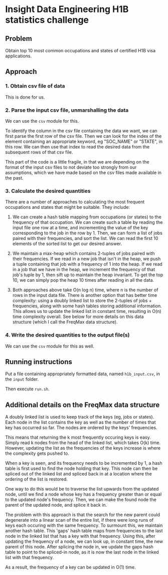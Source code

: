 # Insight Data Engineering H1B statistics challenge

## Problem

Obtain top 10 most common occupations and states of certified H1B visa applications.


## Approach

### 1. Obtain csv file of data

This is done for us.


### 2. Parse the input csv file, unmarshalling the data

We can use the `csv` module for this.

To identify the column in the csv file containing the data we want, we can first parse the first row of the csv file. Then we can look for the index of the element containing an appropriate keyword, eg "SOC_NAME" or "STATE", in this row. We can then use that index to read the desired data from the subsequent rows of that csv file.

This part of the code is a little fragile, in that we are depending on the format of the input csv files to not deviate too strongly from our assumptions, which we have made based on the csv files made available in the past.

### 3. Calculate the desired quantities

There are a number of approaches to calculating the most frequent occupations and states that might be suitable. They include:

1. We can create a hash table mapping from occupations (or states) to the frequency of that occupation. We can create such a table by reading the input file one row at a time, and incrementing the value of the key corresponding to the job in the row by 1. Then, we can form a list of jobs paired with their frequencies, and sort the list. We can read the first 10 elements of the sorted list to get our desired answer.

2. We maintain a max-heap which contains 2-tuples of jobs paired with their frequencies. If we read in a new job that isn't in the heap, we push a tuple containing that job with a frequency of 1 into the heap. If we read in a job that we have in the heap, we increment the frequency of that job's tuple by 1, then sift up to maintain the heap invariant. To get the top 10, we can simply pop the heap 10 times after reading in all the data.

3. Both approaches above take O(n log n) time, where n is the number of rows in the input data file. There is another option that has better time complexity: using a doubly linked list to store the 2-tuples of jobs + frequencies, along with some hash tables storing additional information. This allows us to update the linked list in constant time, resulting in O(n) time complexity overall. See below for more details on this data structure (which I call the FreqMax data structure).


### 4. Write the desired quantities to the output file(s)

We can use the `csv` module for this as well.


## Running instructions

Put a file containing appropriately formatted data, named `h1b_input.csv`, in the `input` folder.

Then execute `run.sh`.


## Additional details on the FreqMax data structure

A doubly linked list is used to keep track of the keys (eg, jobs or states). Each node in the list contains the key as well as the number of times that key has occurred so far. The nodes are ordered by the keys' frequencies.

This means that returning the k most frequently occuring keys is easy. Simply read k nodes from the head of the linked list, which takes O(k) time. However, updating the list as the frequencies of the keys increase is where the complexity gets pushed to.

When a key is seen, and its frequency needs to be incremented by 1, a hash table is first used to find the node holding that key. This node can then be spliced out of the linked list and spliced back in at a location where the ordering of the list is restored.

One way to do this would be to traverse the list upwards from the updated node, until we find a node whose key has a frequency greater than or equal to the updated node's frequency. Then, we can make the found node the parent of the updated node, and splice it back in.

The problem with this approach is that the search for the new parent could degenerate into a linear scan of the entire list, if there were long runs of keys each occuring with the same frequency. To surmount this, we maintain another hash table. This 'gaps' hash table maps from frequencies to the last node in the linked list that has a key with that frequency. Using this, after updating the frequency of a node, we can look up, in constant time, the new parent of this node. After splicing the node in, we update the gaps hash table to point to the spliced-in node, as it is now the last node in the linked list with that frequency. 

As a result, the frequency of a key can be updated in O(1) time.


